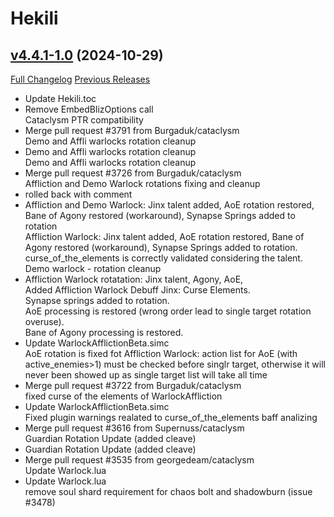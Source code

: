 # Hekili

## [v4.4.1-1.0](https://github.com/Hekili/hekili/tree/v4.4.1-1.0) (2024-10-29)
[Full Changelog](https://github.com/Hekili/hekili/compare/v4.4.0-0.9.5...v4.4.1-1.0) [Previous Releases](https://github.com/Hekili/hekili/releases)

- Update Hekili.toc  
- Remove EmbedBlizOptions call  
    Cataclysm PTR compatibility  
- Merge pull request #3791 from Burgaduk/cataclysm  
    Demo and Affli warlocks rotation cleanup  
- Demo and Affli warlocks rotation cleanup  
    Demo and Affli warlocks rotation cleanup  
- Merge pull request #3726 from Burgaduk/cataclysm  
    Affliction and Demo Warlock rotations fixing and cleanup  
- rolled back with comment  
- Affliction and Demo Warlock: Jinx talent added, AoE rotation restored, Bane of Agony restored (workaround), Synapse Springs added to rotation  
    Affliction Warlock: Jinx talent added, AoE rotation restored, Bane of Agony restored (workaround), Synapse Springs added to rotation.  
    curse\_of\_the\_elements is correctly validated considering the talent.  
    Demo warlock - rotation cleanup  
- Affliction Warlock rotatation: Jinx talent, Agony, AoE,  
    Added Affliction Warlock Debuff Jinx: Curse Elements.  
    Synapse springs added to rotation.  
    AoE processing is restored (wrong order lead to single target rotation overuse).  
    Bane of Agony processing is restored.  
- Update WarlockAfflictionBeta.simc  
    AoE rotation is fixed fot Affliction Warlock: action list for AoE (with active\_enemies>1) must be checked before singlr target, otherwise it will never been showed up as single target list will take all time  
- Merge pull request #3722 from Burgaduk/cataclysm  
    fixed curse of the elements of WarlockAffliction  
- Update WarlockAfflictionBeta.simc  
    Fixed plugin warnings realated to curse\_of\_the\_elements baff analizing  
- Merge pull request #3616 from Supernuss/cataclysm  
    Guardian Rotation Update (added cleave)  
- Guardian Rotation Update (added cleave)  
- Merge pull request #3535 from georgedeam/cataclysm  
    Update Warlock.lua  
- Update Warlock.lua  
    remove soul shard requirement for chaos bolt and shadowburn (issue #3478)  
